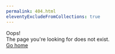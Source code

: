 ```yaml
---
permalink: 404.html
eleventyExcludeFromCollections: true
---
```

<section class="hero">
  <div class="hero-title">Oops!</div>
  <div class="hero-subtitle">The page you're looking for does not exist.</div>
</section>
<section class="page-content">
  <div class="action-link-container"><a href="index.njk" class="back-link">Go home</a></div>
</section>
